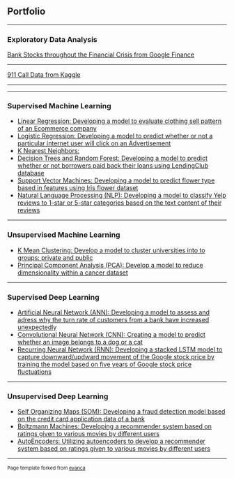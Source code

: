 ## Portfolio

---

### Exploratory Data Analysis

[Bank Stocks throughout the Financial Crisis from Google Finance](/sample_page)

---
[911 Call Data from Kaggle](/sample_page)

---


---

### Supervised Machine Learning

- [Linear Regression: Developing a model to evaluate clothing sell pattern of an Ecommerce company](http://example.com/)
- [Logistic Regression: Developing a model to predict whether or not a particular internet user will click on an Advertisement](http://example.com/)
- [K Nearest Neighbors: ](http://example.com/)
- [Decision Trees and Random Forest: Developing a model to predict whether or not borrowers paid back their loans using LendingClub database](http://example.com/)
- [Support Vector Machines: Developing a model to predict flower type based in features using Iris flower dataset](http://example.com/)
- [Natural Language Processing (NLP): Developing a model to classify Yelp reviews to 1-star or 5-star categories based on the text content of their reviews](http://example.com/)

---

### Unsupervised Machine Learning

- [K Mean Clustering: Develop a model to cluster universities into to groups: private and public](http://example.com/)
- [Principal Component Analysis (PCA): Develop a model to reduce dimensionality within a cancer dataset](http://example.com/)


---

### Supervised Deep Learning

- [Artificial Neural Network (ANN): Developing a model to assess and adress why the turn rate of customers from a bank have increased unexpectedly](http://example.com/)
- [Convolutional Neural Network (CNN): Creating a model to predict whether an image belongs to a dog or a cat](http://example.com/)
- [Recurring Neural Network (RNN): Developing a stacked LSTM model to capture downward/updward movement of the Google stock price by training the model based on five years of Google stock price fluctuations](http://example.com/)


---

### Unsupervised Deep Learning

- [Self Organizing Maps (SOM): Developing a fraud detection model based on the credit card application data of a bank](http://example.com/)
- [Boltzmann Machines: Developing a recommender system based on ratings given to various movies by different users](http://example.com/)
- [AutoEncoders: Utilizing autoencoders to develop a recommender system based on ratings given to various movies by different users](http://example.com/)


---
<p style="font-size:11px">Page template forked from <a href="https://github.com/evanca/quick-portfolio">evanca</a></p>
<!-- Remove above link if you don't want to attibute -->
